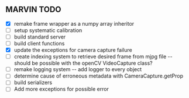 ## MARVIN TODO
- [x] remake frame wrapper as a numpy array inheritor
- [ ] setup systematic calibration
- [ ] build standard server
- [ ] build client functions
- [x] update the exceptions for camera capture failure
- [ ] create indexing system to retrieve desired frame from mjpg file -- should be
possible with the openCV VideoCapture class?
- [ ] remake logging system -- add logger to every object
- [ ] determine cause of erroneous metadata with CameraCapture.getProp
- [ ] build serializers
- [ ] Add more exceptions for possible error
